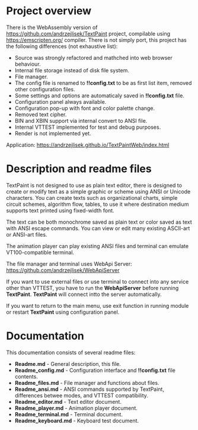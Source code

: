 # Project overview

There is the WebAssembly version of [https://github\.com/andrzejlisek/TextPaint](https://github.com/andrzejlisek/TextPaint "https://github.com/andrzejlisek/TextPaint") project, compilable using [https://emscripten\.org/](https://emscripten.org/ "https://emscripten.org/") compiler\. There is not simply port, this project has the following differences \(not exhaustive list\):


* Source was strongly refactored and mathched into web browser behaviour\.
* Internal file storage instead of disk file system\.
* File manager\.
* The config file is renamed to **\!\!config\.txt** to be as first list item, removed other configuration files\.
* Some settings and options are automaticaly saved in **\!\!config\.txt** file\.
* Configuration panel always available\.
* Configuration pop\-up with font and color palette change\.
* Removed text cipher\.
* BIN and XBIN support via internal convert to ANSI file\.
* Internal VTTEST implemented for test and debug purposes\.
* Render is not implemented yet\.

Application: [https://andrzejlisek\.github\.io/TextPaintWeb/index\.html](https://andrzejlisek.github.io/TextPaintWeb/index.html "https://andrzejlisek.github.io/TextPaintWeb/index.html") 

# Description and readme files

TextPaint is not designed to use as plain text editor, there is designed to create or modify text as a simple graphic or scheme using ANSI or Unicode characters\. You can create texts such as organizational charts, simple circuit schemes, algorithm flow, tables, to use it where destination medium supports text printed using fixed\-width font\.

The text can be both monochrome saved as plain text or color saved as text with ANSI escape commands\. You can view or edit many existing ASCII\-art or ANSI\-art files\.

The animation player can play existing ANSI files and terminal can emulate VT100\-compatible terminal\.

The file manager and terminal uses WebApi Server: [https://github\.com/andrzejlisek/WebApiServer](https://github.com/andrzejlisek/WebApiServer "https://github.com/andrzejlisek/WebApiServer")

If you want to use external files or use terminal to connect into any service other than VTTEST, you have to run the **WebApiServer** before running **TextPaint**\. **TextPaint** will connect intto the server automatically\.

If you want to return to the main menu, use exit function in running module or restart **TextPaint** using configuration panel\.

# Documentation

This documentation consists of several readme files:


* **Readme\.md** \- General description, this file\.
* **Readme\_config\.md** \- Configuration interface and **\!\!config\.txt** file contents\.
* **Readme\_files\.md** \- File manager and functions about files\.
* **Readme\_ansi\.md** \- ANSI commands supported by TextPaint, differences betwee modes, and VTTEST compatibility\.
* **Readme\_editor\.md** \- Text editor document\.
* **Readme\_player\.md** \- Animation player document\.
* **Readme\_terminal\.md** \- Terminal document\.
* **Readme\_keyboard\.md** \- Keyboard test document\.




